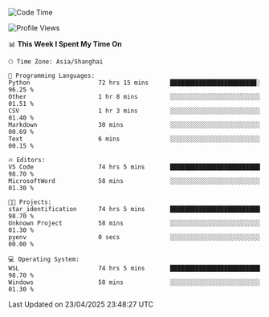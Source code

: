 <!--START_SECTION:waka-->
![Code Time](http://img.shields.io/badge/Code%20Time-2%2C715%20hrs%209%20mins-blue)

![Profile Views](http://img.shields.io/badge/Profile%20Views-0-blue)

📊 **This Week I Spent My Time On** 

```text
🕑︎ Time Zone: Asia/Shanghai

💬 Programming Languages: 
Python                   72 hrs 15 mins      ████████████████████████░   96.25 % 
Other                    1 hr 8 mins         ░░░░░░░░░░░░░░░░░░░░░░░░░   01.51 % 
CSV                      1 hr 3 mins         ░░░░░░░░░░░░░░░░░░░░░░░░░   01.40 % 
Markdown                 30 mins             ░░░░░░░░░░░░░░░░░░░░░░░░░   00.69 % 
Text                     6 mins              ░░░░░░░░░░░░░░░░░░░░░░░░░   00.15 % 

🔥 Editors: 
VS Code                  74 hrs 5 mins       █████████████████████████   98.70 % 
MicrosoftWord            58 mins             ░░░░░░░░░░░░░░░░░░░░░░░░░   01.30 % 

🐱‍💻 Projects: 
star_identification      74 hrs 5 mins       █████████████████████████   98.70 % 
Unknown Project          58 mins             ░░░░░░░░░░░░░░░░░░░░░░░░░   01.30 % 
pyenv                    0 secs              ░░░░░░░░░░░░░░░░░░░░░░░░░   00.00 % 

💻 Operating System: 
WSL                      74 hrs 5 mins       █████████████████████████   98.70 % 
Windows                  58 mins             ░░░░░░░░░░░░░░░░░░░░░░░░░   01.30 % 
```


 Last Updated on 23/04/2025 23:48:27 UTC
<!--END_SECTION:waka-->